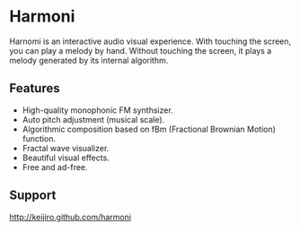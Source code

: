 Harmoni
=======

Harnomi is an interactive audio visual experience. With touching the screen, you can play a melody by hand. Without
touching the screen, it plays a melody generated by its internal algorithm.

Features
--------

- High-quality monophonic FM synthsizer.
- Auto pitch adjustment (musical scale).
- Algorithmic composition based on fBm (Fractional Brownian Motion) function.
- Fractal wave visualizer.
- Beautiful visual effects.
- Free and ad-free.

Support
-------

http://keijiro.github.com/harmoni
